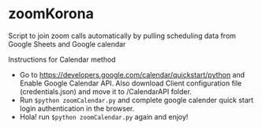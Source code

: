 # zoomKorona
Script to join zoom calls automatically by pulling scheduling data from Google Sheets and Google calendar

Instructions for Calendar method
* Go to https://developers.google.com/calendar/quickstart/python and Enable Google Calendar API. Also download Client configuration file (credentials.json) and move it to /CalendarAPI folder.
* Run ```$python zoomCalendar.py``` and complete google calender quick start login authentication in the browser.
* Hola! run ```$python zoomCalendar.py``` again and enjoy!

